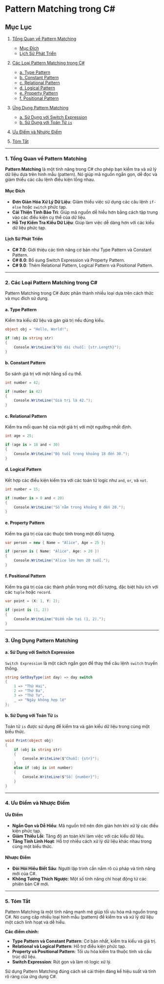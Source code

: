 # Pattern Matching trong C#

## Mục Lục

1. [Tổng Quan về Pattern Matching](#1-tổng-quan-về-pattern-matching)

   - [Mục Đích](#mục-đích)
   - [Lịch Sử Phát Triển](#lịch-sử-phát-triển)

2. [Các Loại Pattern Matching trong C#](#2-các-loại-pattern-matching-trong-c)

   - [a. Type Pattern](#a-type-pattern)
   - [b. Constant Pattern](#b-constant-pattern)
   - [c. Relational Pattern](#c-relational-pattern)
   - [d. Logical Pattern](#d-logical-pattern)
   - [e. Property Pattern](#e-property-pattern)
   - [f. Positional Pattern](#f-positional-pattern)

3. [Ứng Dụng Pattern Matching](#3-ứng-dụng-pattern-matching)

   - [a. Sử Dụng với Switch Expression](#a-sử-dụng-với-switch-expression)
   - [b. Sử Dụng với Toán Tử `is`](#b-sử-dụng-với-toán-tử-is)

4. [Ưu Điểm và Nhược Điểm](#4-ưu-điểm-và-nhược-điểm)

5. [Tóm Tắt](#5-tóm-tắt)

---

### 1. Tổng Quan về Pattern Matching

**Pattern Matching** là một tính năng trong C# cho phép bạn kiểm tra và xử lý dữ liệu dựa trên hình mẫu (pattern). Nó giúp mã nguồn ngắn gọn, dễ đọc và giảm thiểu các câu lệnh điều kiện lồng nhau.

#### Mục Đích

- **Đơn Giản Hóa Xử Lý Dữ Liệu**: Giảm thiểu việc sử dụng các câu lệnh `if-else` hoặc `switch` phức tạp.
- **Cải Thiện Tính Bảo Trì**: Giúp mã nguồn dễ hiểu hơn bằng cách tập trung vào các điều kiện cụ thể của dữ liệu.
- **Hỗ Trợ Kiểm Tra Kiểu Dữ Liệu**: Giúp làm việc dễ dàng hơn với các kiểu dữ liệu phức tạp.

#### Lịch Sử Phát Triển

- **C# 7.0**: Giới thiệu các tính năng cơ bản như Type Pattern và Constant Pattern.
- **C# 8.0**: Bổ sung Switch Expression và Property Pattern.
- **C# 9.0**: Thêm Relational Pattern, Logical Pattern và Positional Pattern.

---

### 2. Các Loại Pattern Matching trong C#

Pattern Matching trong C# được phân thành nhiều loại dựa trên cách thức và mục đích sử dụng.

#### a. Type Pattern

Kiểm tra kiểu dữ liệu và gán giá trị nếu đúng kiểu.

```csharp
object obj = "Hello, World!";

if (obj is string str)
{
    Console.WriteLine($"Độ dài chuỗi: {str.Length}");
}
```

#### b. Constant Pattern

So sánh giá trị với một hằng số cụ thể.

```csharp
int number = 42;

if (number is 42)
{
    Console.WriteLine("Giá trị là 42.");
}
```

#### c. Relational Pattern

Kiểm tra mối quan hệ của một giá trị với một ngưỡng nhất định.

```csharp
int age = 25;

if (age is > 18 and < 30)
{
    Console.WriteLine("Độ tuổi trong khoảng 18 đến 30.");
}
```

#### d. Logical Pattern

Kết hợp các điều kiện kiểm tra với các toán tử logic như `and`, `or`, và `not`.

```csharp
int number = 15;

if (number is > 0 and < 20)
{
    Console.WriteLine("Số nằm trong khoảng 0 đến 20.");
}
```

#### e. Property Pattern

Kiểm tra giá trị của các thuộc tính trong một đối tượng.

```csharp
var person = new { Name = "Alice", Age = 25 };

if (person is { Name: "Alice", Age: > 20 })
{
    Console.WriteLine("Alice lớn hơn 20 tuổi.");
}
```

#### f. Positional Pattern

Kiểm tra giá trị của các thành phần trong một đối tượng, đặc biệt hữu ích với các `tuple` hoặc `record`.

```csharp
var point = (X: 1, Y: 2);

if (point is (1, 2))
{
    Console.WriteLine("Điểm nằm tại (1, 2).");
}
```

---

### 3. Ứng Dụng Pattern Matching

#### a. Sử Dụng với Switch Expression

`Switch Expression` là một cách ngắn gọn để thay thế câu lệnh `switch` truyền thống.

```csharp
string GetDayType(int day) => day switch
{
    1 => "Thứ Hai",
    2 => "Thứ Ba",
    3 => "Thứ Tư",
    _ => "Ngày không hợp lệ"
};
```

#### b. Sử Dụng với Toán Tử `is`

Toán tử `is` được sử dụng để kiểm tra và gán kiểu dữ liệu trong cùng một biểu thức.

```csharp
void Print(object obj)
{
    if (obj is string str)
    {
        Console.WriteLine($"Chuỗi: {str}");
    }
    else if (obj is int number)
    {
        Console.WriteLine($"Số: {number}");
    }
}
```

---

### 4. Ưu Điểm và Nhược Điểm

#### Ưu Điểm

- **Ngắn Gọn và Dễ Hiểu**: Mã nguồn trở nên đơn giản hơn khi xử lý các điều kiện phức tạp.
- **Giảm Thiểu Lỗi**: Tăng độ an toàn khi làm việc với các kiểu dữ liệu.
- **Tăng Tính Linh Hoạt**: Hỗ trợ nhiều cách xử lý dữ liệu khác nhau trong cùng một biểu thức.

#### Nhược Điểm

- **Đòi Hỏi Hiểu Biết Sâu**: Người lập trình cần nắm rõ cú pháp và tính năng mới của C#.
- **Không Tương Thích Ngược**: Một số tính năng chỉ hoạt động từ các phiên bản C# mới.

---

### 5. Tóm Tắt

Pattern Matching là một tính năng mạnh mẽ giúp tối ưu hóa mã nguồn trong C#. Nó cung cấp nhiều loại hình mẫu (pattern) để kiểm tra và xử lý dữ liệu một cách linh hoạt và dễ hiểu. 

**Các điểm chính:**

- **Type Pattern và Constant Pattern**: Cơ bản nhất, kiểm tra kiểu và giá trị.
- **Relational và Logical Pattern**: Hỗ trợ điều kiện phức tạp.
- **Property và Positional Pattern**: Tối ưu hóa kiểm tra thuộc tính và cấu trúc dữ liệu.
- **Switch Expression**: Rút gọn và làm rõ logic xử lý.

Sử dụng Pattern Matching đúng cách sẽ cải thiện đáng kể hiệu suất và tính rõ ràng của ứng dụng C#.